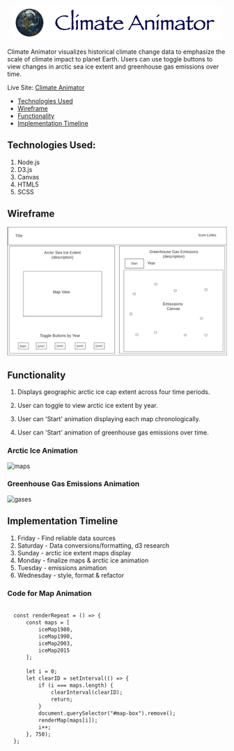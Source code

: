 <p align="center">
  <img src="./assets/website_logo.png">
</p>

Climate Animator visualizes historical climate change data to emphasize the scale of climate impact to planet Earth. Users can use toggle buttons to view changes in arctic sea ice extent and greenhouse gas emissions over time.

Live Site: [Climate Animator](https://sodea1.github.io/climate_animator/)

* [Technologies Used](#technologies-used)
* [Wireframe](#wireframe)
* [Functionality](#functionality)
* [Implementation Timeline](#implementation-timeline)


## Technologies Used:

1. Node.js
2. D3.js
3. Canvas
4. HTML5
5. SCSS

## Wireframe

![alt text](./assets//wireframev3.png "wireframe")

## Functionality

1. Displays geographic arctic ice cap extent across four time periods.

2. User can toggle to view arctic ice extent by year.

3. User can 'Start' animation displaying each map chronologically.

4. User can 'Start' animation of greenhouse gas emissions over time.

### Arctic Ice Animation
![maps](https://user-images.githubusercontent.com/40174573/173451989-530f47e0-a149-4cc2-877a-82768166f7ab.gif)
### Greenhouse Gas Emissions Animation
![gases](https://user-images.githubusercontent.com/40174573/173451650-a8fa34ee-5f1d-46e4-b90c-941e71bbdeb8.gif)

## Implementation Timeline

1. Friday - Find reliable data sources
2. Saturday - Data conversions/formatting, d3 research
3. Sunday - arctic ice extent maps display
4. Monday - finalize maps & arctic ice animation
5. Tuesday - emissions animation
6. Wednesday - style, format & refactor

### Code for Map Animation
<pre><code>
  const renderRepeat = () => {
      const maps = [
          iceMap1980,
          iceMap1990,
          iceMap2003,
          iceMap2015
      ];
      
      let i = 0;
      let clearID = setInterval(() => {
          if (i === maps.length) {
              clearInterval(clearID);
              return;
          }
          document.querySelector("#map-box").remove();
          renderMap(maps[i]);
          i++;
      }, 750);
  };
</code></pre>
